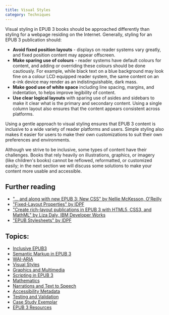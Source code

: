 ```yaml
---
title: Visual Styles
category: Techniques
---
```

Visual styling in EPUB 3 books should be approached differently than styling for a webpage residing on the Internet.
Generally, styling for an EPUB 3 publication should:

* **Avoid fixed position layouts** - displays on reader systems vary greatly, and fixed position content may appear
offscreen.
* **Make sparing use of colours** - reader systems have default colours for content, and adding or overriding these
colours should be done cautiously. For example, while black text on a blue background may look fine on a colour LCD
equipped reader system, the same content on an e-ink device may render as an indistinguishable, dark mass.
* **Make good use of white space** including line spacing, margins, and indentation, to helps improve legibility of
content.
* **Use clear logical layouts** with sparing use of asides and sidebars to make it clear what is the primary and
secondary content. Using a single column layout also ensures that the content appears consistent across platforms.

Using a gentle approach to visual styling ensures that EPUB 3 content is inclusive to a wide variety of reader
platforms and users. Simple styling also makes it easier for users to make their own customizations to suit their own
preferences and environments.

Although we strive to be inclusive, some types of content have their challenges. Books that rely heavily on
illustrations, graphics, or imagery (like children's books) cannot be reflowed, reformatted, or customized easily; in
the next section we will discuss some solutions to make your content more usable and accessible.

## Further reading

* ["... and along with new EPUB 3: New CSS" by Nellie McKesson, O'Reilly](http://toc.oreilly.com/2013/02/and-along-with-epub-3-new-css.html)
* ["Fixed-Layout Properties" by IDPF](http://www.idpf.org/epub/301/spec/epub-publications.html#sec-package-metadata-fxl)
* ["Create rich-layout publications in EPUB 3 with HTML5, CSS3, and MathML" by Liza Daly, IBM Developer Works](http://www.ibm.com/developerworks/library/x-richlayoutepub/)
* ["EPUB Stylesheets" by IDPF](http://www.idpf.org/accessibility/guidelines/content/style/color.php)

## Topics:

* [Inclusive EPUB3](/InclusiveEPUB3.html)
* [Semantic Markup in EPUB 3](/SemanticMarkupInEPUB3.html)
* [WAI-ARIA](/WAI-ARIA.html)
* [Visual Styles](/VisualStyles.html)
* [Graphics and Multimedia](/GraphicsAndMultimedia.html)
* [Scripting in EPUB 3](/ScriptingInEPUB3.html)
* [Mathematics](/Mathematics.html)
* [Narrations and Text to Speech](/NarrationsAndTextToSpeech.html)
* [Accessibility Metadata](/AccessibilityMetadata.html)
* [Testing and Validation](/TestingAndValidation.html)
* [Case Study Exemplar](/CaseStudyExemplar.html)
* [EPUB 3 Resources](/EPUB3Resources.html)
